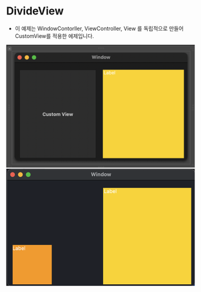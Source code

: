 # DivideView

- 이 예제는 WindowContorller, ViewController, View 를 독립적으로 만들어 CustomView를 적용한 에제입니다.

![run screen](./image.png)
![run screen](./image2.png)
